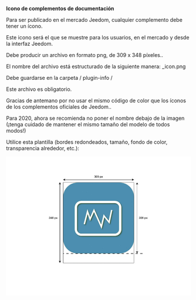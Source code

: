 **Icono de complementos de documentación**

Para ser publicado en el mercado Jeedom, cualquier complemento debe tener un ícono.

Este icono será el que se muestre para los usuarios, en el mercado y desde la interfaz Jeedom.

Debe producir un archivo en formato png, de 309 x 348 píxeles..

El nombre del archivo está estructurado de la siguiente manera: <plugin-id>_icon.png

Debe guardarse en la carpeta / plugin-info /

Este archivo es obligatorio.

Gracias de antemano por no usar el mismo código de color que los íconos de los complementos oficiales de Jeedom..

Para 2020, ahora se recomienda no poner el nombre debajo de la imagen (¡tenga cuidado de mantener el mismo tamaño del modelo de todos modos!)

Utilice esta plantilla (bordes redondeados, tamaño, fondo de color, transparencia alrededor, etc.):

![modele-icone](images/plugin-Jeedom-px.jpg)
